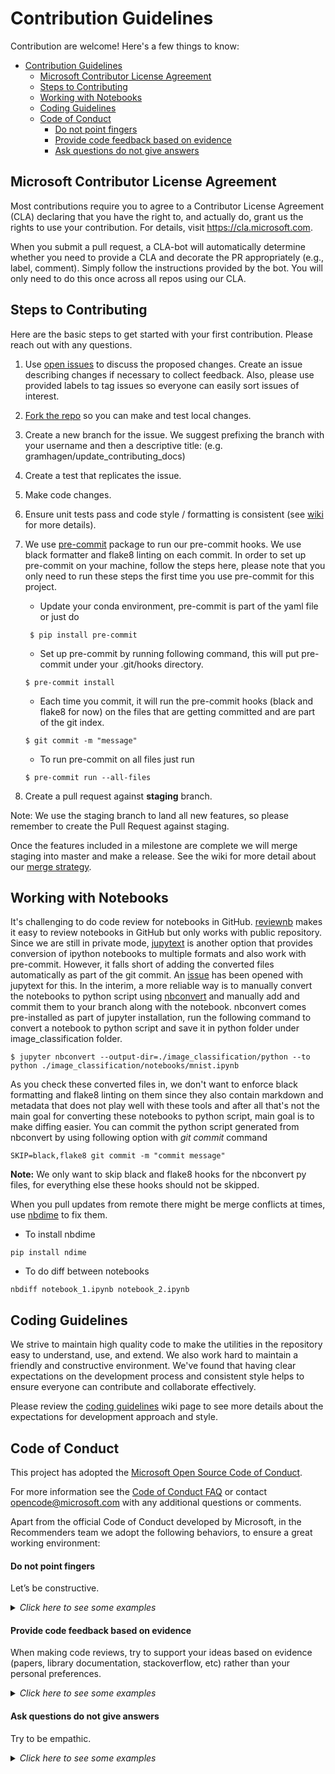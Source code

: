 # Contribution Guidelines

Contribution are welcome! Here's a few things to know:

- [Contribution Guidelines](#contribution-guidelines)
  - [Microsoft Contributor License Agreement](#microsoft-contributor-license-agreement)
  - [Steps to Contributing](#steps-to-contributing)
  - [Working with Notebooks](#working-with-notebooks)
  - [Coding Guidelines](#coding-guidelines)
  - [Code of Conduct](#code-of-conduct)
      - [Do not point fingers](#do-not-point-fingers)
      - [Provide code feedback based on evidence](#provide-code-feedback-based-on-evidence)
      - [Ask questions do not give answers](#ask-questions-do-not-give-answers)

## Microsoft Contributor License Agreement

Most contributions require you to agree to a Contributor License Agreement (CLA) declaring that you have the right to, and actually do, grant us the rights to use your contribution. For details, visit https://cla.microsoft.com.

When you submit a pull request, a CLA-bot will automatically determine whether you need to provide a CLA and decorate the PR appropriately (e.g., label, comment). Simply follow the instructions provided by the bot. You will only need to do this once across all repos using our CLA.

## Steps to Contributing

Here are the basic steps to get started with your first contribution. Please reach out with any questions.
1. Use [open issues](https://github.com/Microsoft/Recommenders/issues) to discuss the proposed changes. Create an issue describing changes if necessary to collect feedback. Also, please use provided labels to tag issues so everyone can easily sort issues of interest.
1. [Fork the repo](https://help.github.com/articles/fork-a-repo/) so you can make and test local changes.
1. Create a new branch for the issue. We suggest prefixing the branch with your username and then a descriptive title: (e.g. gramhagen/update_contributing_docs)
1. Create a test that replicates the issue.
1. Make code changes.
1. Ensure unit tests pass and code style / formatting is consistent (see [wiki](https://github.com/Microsoft/Recommenders/wiki/Coding-Guidelines#python-and-docstrings-style) for more details).
1. We use [pre-commit](https://pre-commit.com/) package to run our pre-commit hooks. We use black formatter and flake8 linting on each commit. In order to set up pre-commit on your machine, follow the steps here, please note that you only need to run these steps the first time you use pre-commit for this project.
   
   * Update your conda environment, pre-commit is part of the yaml file or just do    
   ```
    $ pip install pre-commit
   ```    
   * Set up pre-commit by running following command, this will put pre-commit under your .git/hooks directory. 
   ```
   $ pre-commit install
   ```
   * Each time you commit, it will run the pre-commit hooks (black and flake8 for now) on the files that are getting committed and are part of the git index. 
   ```
   $ git commit -m "message" 
   ```
   * To run pre-commit on all files just run
   ```
   $ pre-commit run --all-files
   ```
1. Create a pull request against <b>staging</b> branch.

Note: We use the staging branch to land all new features, so please remember to create the Pull Request against staging. 

Once the features included in a milestone are complete we will merge staging into master and make a release. See the wiki for more detail about our [merge strategy](https://github.com/Microsoft/Recommenders/wiki/Strategy-to-merge-the-code-to-master-branch).

## Working with Notebooks

It's challenging to do code review for notebooks in GitHub. [reviewnb](https://www.reviewnb.com/) makes it easy to review notebooks in GitHub but only works with public repository. Since we are still in private mode, [jupytext](https://github.com/mwouts/jupytext) is another option that provides conversion of ipython notebooks to multiple formats and also work with pre-commit. However, it falls short of adding the converted files automatically as part of the git commit. An [issue](https://github.com/mwouts/jupytext/issues/142) has been opened with jupytext for this. In the interim, a more reliable way is to manually convert the notebooks to python script using [nbconvert](https://github.com/jupyter/nbconvert) and manually add and commit them to your branch along with the notebook. nbconvert comes pre-installed as part of jupyter installation, run the following command to convert a notebook to python script and save it in python folder under image_classification folder.
```
$ jupyter nbconvert --output-dir=./image_classification/python --to python ./image_classification/notebooks/mnist.ipynb
``` 
As you check these converted files in, we don't want to enforce black formatting and flake8 linting on them since they also contain markdown and metadata that does not play well with these tools and after all that's not the main goal for converting these notebooks to python script, main goal is to make diffing easier. You can commit the python script generated from nbconvert by using following option with *git commit* command
```
SKIP=black,flake8 git commit -m "commit message"
```
**Note:** We only want to skip black and flake8 hooks for the nbconvert py files, for everything else these hooks should not be skipped.

When you pull updates from remote there might be merge conflicts at times, use [nbdime](https://nbdime.readthedocs.io/en/latest/) to fix them.
* To install nbdime 
```
pip install ndime
```
* To do diff between notebooks
```
nbdiff notebook_1.ipynb notebook_2.ipynb
```

## Coding Guidelines

We strive to maintain high quality code to make the utilities in the repository easy to understand, use, and extend. We also work hard to maintain a friendly and constructive environment. We've found that having clear expectations on the development process and consistent style helps to ensure everyone can contribute and collaborate effectively.

Please review the [coding guidelines](https://github.com/Microsoft/Recommenders/wiki/Coding-Guidelines) wiki page to see more details about the expectations for development approach and style.

## Code of Conduct

This project has adopted the [Microsoft Open Source Code of Conduct](https://opensource.microsoft.com/codeofconduct/).

For more information see the [Code of Conduct FAQ](https://opensource.microsoft.com/codeofconduct/faq/) or contact [opencode@microsoft.com](mailto:opencode@microsoft.com) with any additional questions or comments.

Apart from the official Code of Conduct developed by Microsoft, in the Recommenders team we adopt the following behaviors, to ensure a great working environment:

#### Do not point fingers
Let’s be constructive.

<details>
<summary><em>Click here to see some examples</em></summary>

"This method is missing docstrings" instead of "YOU forgot to put docstrings".

</details>

#### Provide code feedback based on evidence 

When making code reviews, try to support your ideas based on evidence (papers, library documentation, stackoverflow, etc) rather than your personal preferences. 

<details>
<summary><em>Click here to see some examples</em></summary>

"When reviewing this code, I saw that the Python implementation the metrics are based on classes, however, [scikit-learn](https://scikit-learn.org/stable/modules/classes.html#sklearn-metrics-metrics) and [tensorflow](https://www.tensorflow.org/api_docs/python/tf/metrics) use functions. We should follow the standard in the industry."

</details>


#### Ask questions do not give answers
Try to be empathic. 

<details>
<summary><em>Click here to see some examples</em></summary>

* Would it make more sense if ...?
* Have you considered this ... ?

</details>

